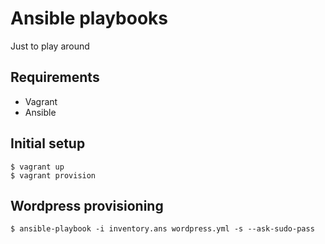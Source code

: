 # Ansible playbooks

Just to play around

## Requirements

* Vagrant
* Ansible

## Initial setup

```shell
$ vagrant up
$ vagrant provision

```

## Wordpress provisioning

```
$ ansible-playbook -i inventory.ans wordpress.yml -s --ask-sudo-pass
```
